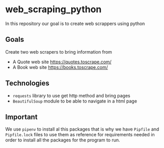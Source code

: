 # web_scraping_python
In this repository our goal is to create web scrappers using python

## Goals
Create two web scrapers to bring information from
* A Quote web site https://quotes.toscrape.com/
* A Book web site https://books.toscrape.com/

## Technologies
* `requests` library to use get http method and bring pages
* `BeautifulSoup` module to be able to navigate in a html page

## Important
We use `pipenv` to install al this packages that is why we have
`Pipfile` and `Pipfile.lock` files to use them as reference for 
requirements needed in order to install all the packages for the program  to run.
